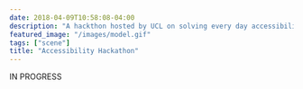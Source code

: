 ```yaml
---
date: 2018-04-09T10:58:08-04:00
description: "A hackthon hosted by UCL on solving every day accessibility issues."
featured_image: "/images/model.gif"
tags: ["scene"]
title: "Accessibility Hackathon"
---
```


IN PROGRESS

